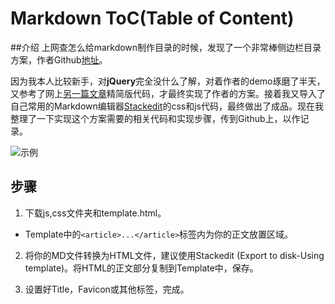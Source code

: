 
# Markdown ToC(Table of Content)

##介绍
上网查怎么给markdown制作目录的时候，发现了一个非常棒侧边栏目录方案，作者Github[地址](https://github.com/i5ting/i5ting_ztree_toc)。

因为我本人比较新手，对**jQuery**完全没什么了解，对着作者的demo琢磨了半天，又参考了网上[另一篇文章](http://www.jianshu.com/p/34c92cbd0aaf/)精简版代码，才最终实现了作者的方案。接着我又导入了自己常用的Markdown编辑器[Stackedit](https://stackedit.io/)的css和js代码，最终做出了成品。现在我整理了一下实现这个方案需要的相关代码和实现步骤，传到Github上，以作记录。

![示例](http://ww4.sinaimg.cn/bmiddle/6a02f707gw1esl9zvzhocg20c806djtw.gif)

## 步骤

1. 下载js,css文件夹和template.html。

 + Template中的<code>&lt;article\>...&lt;/article></code>标签内为你的正文放置区域。

2. 将你的MD文件转换为HTML文件，建议使用Stackedit (Export to disk-Using template)。将HTML的正文部分复制到Template中，保存。

3. 设置好Title，Favicon或其他标签，完成。

